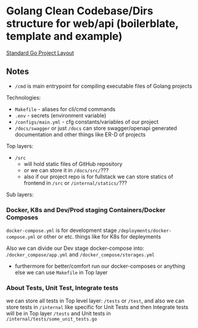 # Golang Clean Codebase/Dirs structure for web/api (boilerblate, template and example)

[Standard Go Project Layout](https://github.com/golang-standards/project-layout)

## Notes

- `/cmd` is main entrypoint for compiling executable files of Golang projects

Technologies:

- `Makefile` - aliases for cli/cmd commands
- `.env` - secrets (environment variable)
- `/configs/main.yml` - cfg constants/variables of our project
- `/docs/swagger` or just `/docs` can store swagger/openapi generated documentation and other things like ER-D of projects

Top layers:

- `/src`
    - will hold static files of GitHub repository
    - or we can store it in `/docs/src/`???
    - also if our project repo is for fullstack we can store statics of frontend in `/src` or `/internal/statics/`???

Sub layers:

### Docker, K8s and Dev/Prod staging Containers/Docker Composes

`docker-compose.yml` is for development stage
`/deployments/docker-compose.yml` or other or etc. things like for K8s for depleyments

Also we can divide our Dev stage docker-compose into: `/docker_compose/app.yml` and `/docker_compose/storages.yml`

- furthermore for better/comfort run our docker-composes or anything else we can use `Makefile` in Top layer

### About Tests, Unit Test, Integrate tests

we can store all tests in Top level layer: `/tests` or `/test`,
and also we can store tests in `/internal` like specific for Unit Tests and then Integrate tests will be in Top layer `/tests` and Unit tests in `/internal/tests/some_unit_tests.go`

###
